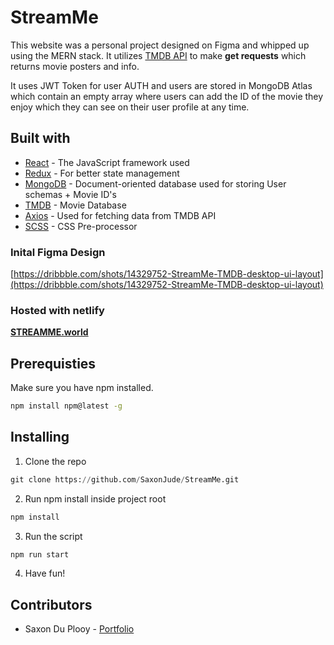 # StreamMe

This website was a personal project designed on Figma and whipped up using the MERN stack. It utilizes [TMDB API](https://developers.themoviedb.org/3) to make **get requests** which returns movie posters and info. 

It uses JWT Token for user AUTH and users are stored in MongoDB Atlas which contain an empty array where users can add the ID of the movie they enjoy which they can see on their user profile at any time.

## Built with
- [React](https://reactjs.org/) - The JavaScript framework used
- [Redux](https://redux.js.org/) - For better state management
- [MongoDB](https://www.mongodb.com/) - Document-oriented database used for storing User schemas + Movie ID's
- [TMDB](https://developers.themoviedb.org/3) - Movie Database
- [Axios](https://www.npmjs.com/package/axios) - Used for fetching data from TMDB API
- [SCSS](https://en.wikipedia.org/wiki/CSS) - CSS Pre-processor

### Inital Figma Design
[https://dribbble.com/shots/14329752-StreamMe-TMDB-desktop-ui-layout](https://dribbble.com/shots/14329752-StreamMe-TMDB-desktop-ui-layout)

### Hosted with netlify

[**STREAMME.world**](http://www.streamme.world/)

## Prerequisties
Make sure you have npm installed.
```bash
npm install npm@latest -g
```

## Installing

1. Clone the repo
```python
git clone https://github.com/SaxonJude/StreamMe.git
```
2. Run npm install inside project root
```python
npm install
```
3. Run the script
```python
npm run start
```
4. Have fun!

## Contributors
- Saxon Du Plooy - [Portfolio](http://www.saxonduplooy.com/)
